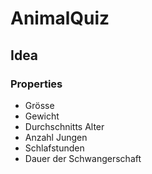 # AnimalQuiz

## Idea

### Properties

* Grösse
* Gewicht
* Durchschnitts Alter
* Anzahl Jungen
* Schlafstunden
* Dauer der Schwangerschaft
